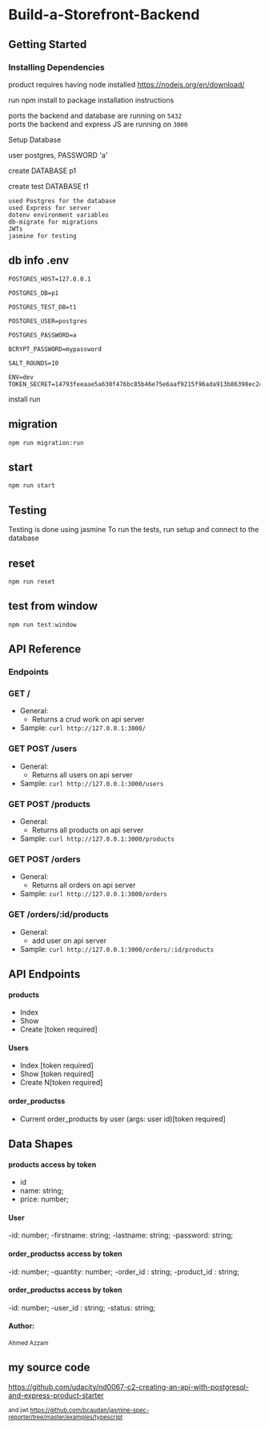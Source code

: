 # Build-a-Storefront-Backend

## Getting Started

### Installing Dependencies

product requires having node installed https://nodejs.org/en/download/

run    npm install    to package installation instructions

ports the backend and database are running on ``` 5432 ```    
ports the backend and express JS are running on ``` 3000  ```  

Setup Database

user postgres, PASSWORD 'a'

create DATABASE p1

create test DATABASE t1
```
used Postgres for the database
used Express for server
dotenv environment variables
db-migrate for migrations
JWTs
jasmine for testing
  ``` 
## db info .env
```
POSTGRES_HOST=127.0.0.1

POSTGRES_DB=p1

POSTGRES_TEST_DB=t1

POSTGRES_USER=postgres

POSTGRES_PASSWORD=a

BCRYPT_PASSWORD=mypassword

SALT_ROUNDS=10

ENV=dev
TOKEN_SECRET=14793feeaae5a630f476bc85b46e75e6aaf9215f96ada913b86398ec2449abc538ce64a8424eba0fbf6caa948e28f3ca3ac22e03087b5977f2d78cd12bb7c032
```
   
install run

## migration
```npm run migration:run ```   
 
## start
   
``` npm run start ```
   
## Testing
Testing is done using jasmine
To run the tests, run 
setup and connect to the database


## reset
   
``` npm run reset ```
   
## test from window 
   
``` npm run test:window ``` 
   



## API Reference
 

### Endpoints 
### GET /
- General:
    - Returns a crud work on api server
- Sample: `curl http://127.0.0.1:3000/`

### GET POST /users
- General:
    - Returns all users on api server
- Sample: `curl http://127.0.0.1:3000/users`

### GET POST /products
- General:
    - Returns all products on api server
- Sample: `curl http://127.0.0.1:3000/products`

### GET POST /orders
- General:
    - Returns all orders on api server
- Sample: `curl http://127.0.0.1:3000/orders`

 
### GET /orders/:id/products
- General: 
    - add user on api server
- Sample: `curl http://127.0.0.1:3000/orders/:id/products`
 
## API Endpoints
#### products
- Index   
- Show   
- Create [token required] 

#### Users
- Index [token required]
- Show [token required]
- Create N[token required]

#### order_productss
- Current order_products by user (args: user id)[token required]

## Data Shapes
#### products  access by token
-  id
-  name: string;
-  price: number;

#### User 
-id: number;
-firstname: string;
-lastname: string;
-password: string;

#### order_productss access by token
-id: number;
-quantity: number;
-order_id : string;
-product_id : string;
#### order_productss access by token
-id: number;
-user_id : string;
-status: string;



#### Author:
<sup>Ahmed Azzam

## my source code 
https://github.com/udacity/nd0067-c2-creating-an-api-with-postgresql-and-express-product-starter

<sup> and jwt
https://github.com/bcaudan/jasmine-spec-reporter/tree/master/examples/typescript
